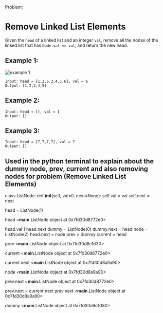 Problem: 
#  Remove Linked List Elements

Given the `head` of a linked list and an integer `val`, remove all the nodes of the linked list that has `Node.val == val`, and return the new head.

 
## **Example 1:**
![](example1.jpg "example 1")
```
Input: head = [1,2,6,3,4,5,6], val = 6
Output: [1,2,3,4,5]
```

## **Example 2:**
```
Input: head = [], val = 1
Output: []
```

## **Example 3:**
```
Input: head = [7,7,7,7], val = 7
Output: []
```



## Used in the python terminal to explain about the dummy node, prev, current and also removing nodes for problem (Remove Linked List Elements) 

class ListNode:
    def __init__(self, val=0, next=None):
        self.val = val
        self.next = next

head = ListNode(1)

head
<__main__.ListNode object at 0x7fd30d8772e0>

head.val
1
head.next
dummy = ListNode(0)
dummy.next = head
node = ListNode(2)
head.next = node
prev = dummy
current = head

prev
<__main__.ListNode object at 0x7fd30d8c1d30>

current
<__main__.ListNode object at 0x7fd30d8772e0>

current.next
<__main__.ListNode object at 0x7fd30d8a9a90>

node
<__main__.ListNode object at 0x7fd30d8a9a90>

prev.next
<__main__.ListNode object at 0x7fd30d8772e0>

prev.next = current.next
prev.next
<__main__.ListNode object at 0x7fd30d8a9a90>

dummy
<__main__.ListNode object at 0x7fd30d8c1d30>